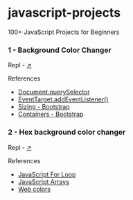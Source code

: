 # javascript-projects
100+ JavaScript Projects for Beginners

### 1 - Background Color Changer

Repl - [↗️](https://replit.com/@dotaadarsh/Background-Color-Changer?v=1)

References
- [Document.querySelector](https://developer.mozilla.org/en-US/docs/Web/API/Document/querySelector)
- [EventTarget.addEventListener()](https://developer.mozilla.org/en-US/docs/Web/API/EventTarget/addEventListener)
- [Sizing - Bootstrap](https://getbootstrap.com/docs/5.3/utilities/sizing/#relative-to-the-parent)
- [Containers - Bootstrap](https://getbootstrap.com/docs/5.3/layout/containers/#how-they-work)

### 2 - Hex background color changer

Repl - [↗️](https://replit.com/@dotaadarsh/Hex-background-color-changer?v=1)

References 
- [JavaScript For Loop](https://www.w3schools.com/js/js_loop_for.asp)
- [JavaScript Arrays](https://www.w3schools.com/js/js_arrays.asp)
- [Web colors](https://en.wikipedia.org/wiki/Web_colors)
